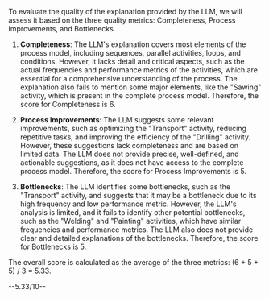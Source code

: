 To evaluate the quality of the explanation provided by the LLM, we will assess it based on the three quality metrics: Completeness, Process Improvements, and Bottlenecks.

1. **Completeness**: The LLM's explanation covers most elements of the process model, including sequences, parallel activities, loops, and conditions. However, it lacks detail and critical aspects, such as the actual frequencies and performance metrics of the activities, which are essential for a comprehensive understanding of the process. The explanation also fails to mention some major elements, like the "Sawing" activity, which is present in the complete process model. Therefore, the score for Completeness is 6.

2. **Process Improvements**: The LLM suggests some relevant improvements, such as optimizing the "Transport" activity, reducing repetitive tasks, and improving the efficiency of the "Drilling" activity. However, these suggestions lack completeness and are based on limited data. The LLM does not provide precise, well-defined, and actionable suggestions, as it does not have access to the complete process model. Therefore, the score for Process Improvements is 5.

3. **Bottlenecks**: The LLM identifies some bottlenecks, such as the "Transport" activity, and suggests that it may be a bottleneck due to its high frequency and low performance metric. However, the LLM's analysis is limited, and it fails to identify other potential bottlenecks, such as the "Welding" and "Painting" activities, which have similar frequencies and performance metrics. The LLM also does not provide clear and detailed explanations of the bottlenecks. Therefore, the score for Bottlenecks is 5.

The overall score is calculated as the average of the three metrics: (6 + 5 + 5) / 3 = 5.33.

--5.33/10--